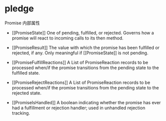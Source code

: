 # pledge

Promise 内部属性

- [[PromiseState]] One of pending, fulfilled, or rejected. Governs how a promise will react to incoming calls to its then method.

- [[PromiseResult]] The value with which the promise has been fulfilled or rejected, if any. Only meaningful if [[PromiseState]] is not pending.

- [[PromiseFulfillReactions]] A List of PromiseReaction records to be processed when/if the promise transitions from the pending state to the fulfilled state.

- [[PromiseRejectReactions]] A List of PromiseReaction records to be processed when/if the promise transitions from the pending state to the rejected state.

- [[PromiseIsHandled]] A boolean indicating whether the promise has ever had a fulfillment or rejection handler; used in unhandled rejection tracking.
